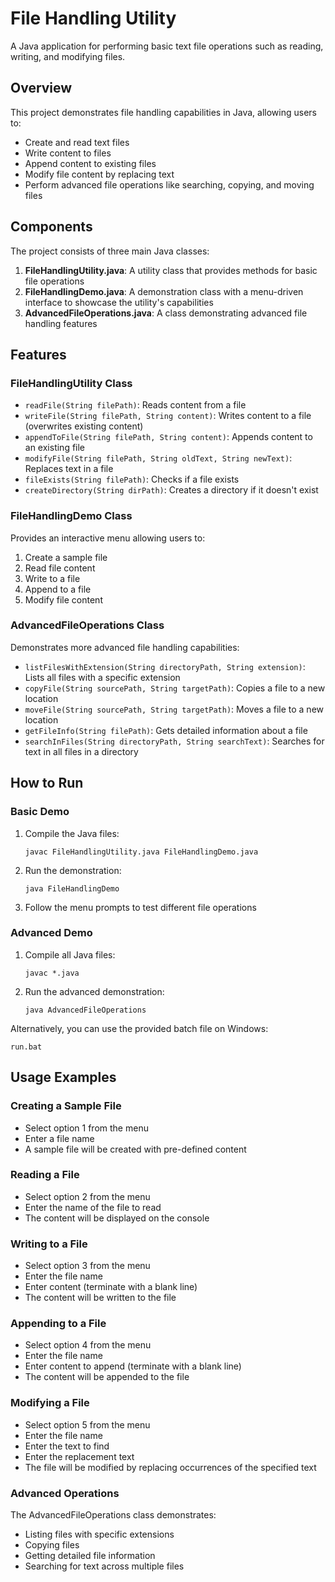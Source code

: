 # File Handling Utility

A Java application for performing basic text file operations such as reading, writing, and modifying files.

## Overview

This project demonstrates file handling capabilities in Java, allowing users to:
- Create and read text files
- Write content to files
- Append content to existing files
- Modify file content by replacing text
- Perform advanced file operations like searching, copying, and moving files

## Components

The project consists of three main Java classes:

1. **FileHandlingUtility.java**: A utility class that provides methods for basic file operations
2. **FileHandlingDemo.java**: A demonstration class with a menu-driven interface to showcase the utility's capabilities
3. **AdvancedFileOperations.java**: A class demonstrating advanced file handling features

## Features

### FileHandlingUtility Class

- `readFile(String filePath)`: Reads content from a file
- `writeFile(String filePath, String content)`: Writes content to a file (overwrites existing content)
- `appendToFile(String filePath, String content)`: Appends content to an existing file
- `modifyFile(String filePath, String oldText, String newText)`: Replaces text in a file
- `fileExists(String filePath)`: Checks if a file exists
- `createDirectory(String dirPath)`: Creates a directory if it doesn't exist

### FileHandlingDemo Class

Provides an interactive menu allowing users to:
1. Create a sample file
2. Read file content
3. Write to a file
4. Append to a file
5. Modify file content

### AdvancedFileOperations Class

Demonstrates more advanced file handling capabilities:
- `listFilesWithExtension(String directoryPath, String extension)`: Lists all files with a specific extension
- `copyFile(String sourcePath, String targetPath)`: Copies a file to a new location
- `moveFile(String sourcePath, String targetPath)`: Moves a file to a new location
- `getFileInfo(String filePath)`: Gets detailed information about a file
- `searchInFiles(String directoryPath, String searchText)`: Searches for text in all files in a directory

## How to Run

### Basic Demo

1. Compile the Java files:
   ```
   javac FileHandlingUtility.java FileHandlingDemo.java
   ```

2. Run the demonstration:
   ```
   java FileHandlingDemo
   ```

3. Follow the menu prompts to test different file operations

### Advanced Demo

1. Compile all Java files:
   ```
   javac *.java
   ```

2. Run the advanced demonstration:
   ```
   java AdvancedFileOperations
   ```

Alternatively, you can use the provided batch file on Windows:
```
run.bat
```

## Usage Examples

### Creating a Sample File
- Select option 1 from the menu
- Enter a file name
- A sample file will be created with pre-defined content

### Reading a File
- Select option 2 from the menu
- Enter the name of the file to read
- The content will be displayed on the console

### Writing to a File
- Select option 3 from the menu
- Enter the file name
- Enter content (terminate with a blank line)
- The content will be written to the file

### Appending to a File
- Select option 4 from the menu
- Enter the file name
- Enter content to append (terminate with a blank line)
- The content will be appended to the file

### Modifying a File
- Select option 5 from the menu
- Enter the file name
- Enter the text to find
- Enter the replacement text
- The file will be modified by replacing occurrences of the specified text

### Advanced Operations
The AdvancedFileOperations class demonstrates:
- Listing files with specific extensions
- Copying files
- Getting detailed file information
- Searching for text across multiple files 